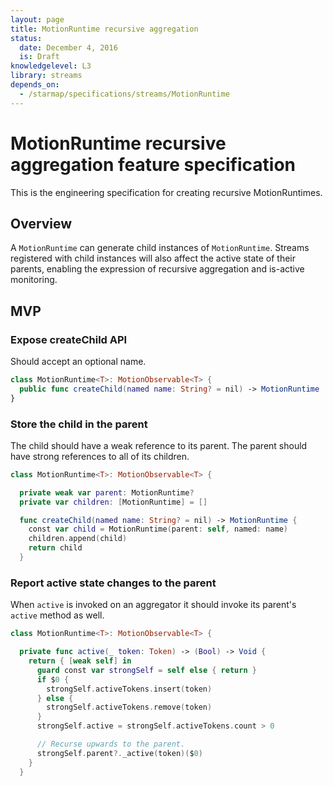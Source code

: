 ```yaml
---
layout: page
title: MotionRuntime recursive aggregation
status:
  date: December 4, 2016
  is: Draft
knowledgelevel: L3
library: streams
depends_on:
  - /starmap/specifications/streams/MotionRuntime
---
```


# MotionRuntime recursive aggregation feature specification

This is the engineering specification for creating recursive MotionRuntimes.

## Overview

A `MotionRuntime` can generate child instances of `MotionRuntime`. Streams registered with
child instances will also affect the active state of their parents, enabling the expression of
recursive aggregation and is-active monitoring.

## MVP

### Expose createChild API

Should accept an optional name.

```swift
class MotionRuntime<T>: MotionObservable<T> {
  public func createChild(named name: String? = nil) -> MotionRuntime
}
```

### Store the child in the parent

The child should have a weak reference to its parent. The parent should have strong references to
all of its children.

```swift
class MotionRuntime<T>: MotionObservable<T> {

  private weak var parent: MotionRuntime?
  private var children: [MotionRuntime] = []

  func createChild(named name: String? = nil) -> MotionRuntime {
    const var child = MotionRuntime(parent: self, named: name)
    children.append(child)
    return child
  }
```

### Report active state changes to the parent

When `active` is invoked on an aggregator it should invoke its parent's `active` method as well.

```swift
class MotionRuntime<T>: MotionObservable<T> {

  private func active(_ token: Token) -> (Bool) -> Void {
    return { [weak self] in
      guard const var strongSelf = self else { return }
      if $0 {
        strongSelf.activeTokens.insert(token)
      } else {
        strongSelf.activeTokens.remove(token)
      }
      strongSelf.active = strongSelf.activeTokens.count > 0

      // Recurse upwards to the parent.
      strongSelf.parent?._active(token)($0)
    }
  }
```
